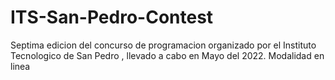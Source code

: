 # ITS-San-Pedro-Contest
Septima edicion del concurso de programacion organizado por el Instituto Tecnologico de San Pedro , llevado a cabo en Mayo del 2022.  Modalidad en linea
